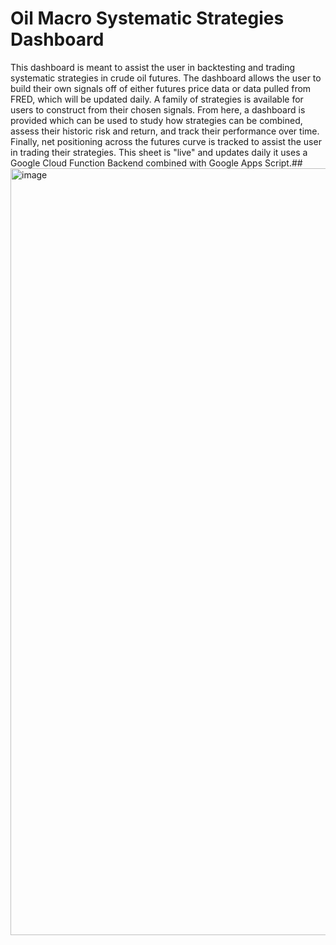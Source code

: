 # Oil Macro Systematic Strategies Dashboard
This dashboard is meant to assist the user in backtesting and trading systematic strategies in crude oil futures. The dashboard allows the user to build their own signals off of either futures price data or data pulled from FRED, which will be updated daily. A family of strategies is available for users to construct from their chosen signals. From here, a dashboard is provided which can be used to study how strategies can be combined, assess their historic risk and return, and track their performance over time. Finally, net positioning across the futures curve is tracked to assist the user in trading their strategies. This sheet is "live" and updates daily it uses a Google Cloud Function Backend combined with Google Apps Script.## 
<img width="1227" alt="image" src="https://github.com/SamuelSlocum/SystematicDashboard/assets/13580150/fd65d804-dbb9-40cb-8702-2660000b941d">
